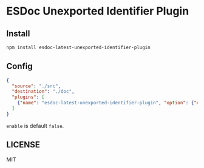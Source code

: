 # ESDoc Unexported Identifier Plugin
## Install
```bash
npm install esdoc-latest-unexported-identifier-plugin
```

## Config
```json
{
  "source": "./src",
  "destination": "./doc",
  "plugins": [
    {"name": "esdoc-latest-unexported-identifier-plugin", "option": {"enable": false}}
  ]
}
```

`enable` is default `false`.

## LICENSE
MIT

